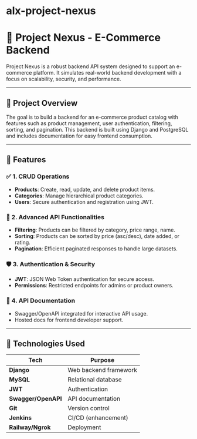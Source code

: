 # alx-project-nexus
# 🛒 Project Nexus - E-Commerce Backend

Project Nexus is a robust backend API system designed to support an e-commerce platform. It simulates real-world backend development with a focus on scalability, security, and performance.

---

## 🚀 Project Overview

The goal is to build a backend for an e-commerce product catalog with features such as product management, user authentication, filtering, sorting, and pagination. This backend is built using Django and PostgreSQL and includes documentation for easy frontend consumption.

---

## 📌 Features

### ✅ 1. CRUD Operations
- **Products**: Create, read, update, and delete product items.
- **Categories**: Manage hierarchical product categories.
- **Users**: Secure authentication and registration using JWT.

### 🔎 2. Advanced API Functionalities
- **Filtering**: Products can be filtered by category, price range, name.
- **Sorting**: Products can be sorted by price (asc/desc), date added, or rating.
- **Pagination**: Efficient paginated responses to handle large datasets.

### 🛡️ 3. Authentication & Security
- **JWT**: JSON Web Token authentication for secure access.
- **Permissions**: Restricted endpoints for admins or product owners.

### 📄 4. API Documentation
- Swagger/OpenAPI integrated for interactive API usage.
- Hosted docs for frontend developer support.

---

## 🧪 Technologies Used

| Tech | Purpose |
|------|---------|
| **Django** | Web backend framework |
| **MySQL** | Relational database |
| **JWT** | Authentication |
| **Swagger/OpenAPI** | API documentation |
| **Git** | Version control |
| **Jenkins** | CI/CD (enhancement) |
| **Railway/Ngrok** | Deployment |


